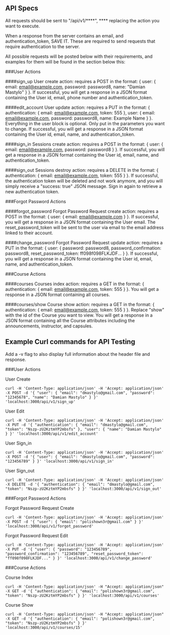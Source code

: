 API Specs
---------
All requests should be sent to "/api/v1/****", **** replacing the action you want to execute.

When a response from the server contains an email, and authentication_token, SAVE IT. These are required
to send requests that require authentication to the server.

All possible requests will be posted below with their requirements, and examples for them will be found in the section below this:

###User Actions

####sign_up
User create action: requires a POST in the format: { user: { email: email@example.com, password: password8, name: "Damian Mastylo" } }. If successful, you will get a response in a JSON format containing the User id, email, phone number and authentication_token.

####edit_account
User update action: requires a PUT in the format: { authentication: { email: email@example.com, token: 555 }, user: { email: email@example.com, password: password8, name: Example Name } }. Everything in the user block is optional. Only put in the parameters you want to change. If successful, you will get a response in a JSON format containing the User id, email, name, and authentication_token.

####sign_in
Sessions create action: requires a POST in the format: { user: { email: email@example.com, password: password8 } }. If successful, you will get a response in a JSON format containing the User id, email, name, and authentication_token.

####sign_out
Sessions destroy action: requires a DELETE in the format: { authentication: { email: email@example.com, token: 555 } }. If successful, the authentication token will be deleted and not work anymore, and you will simply receive a "success: true" JSON message. Sign in again to retrieve a new authentication token.

###Forgot Password Actions

####forgot_password
Forgot Password Request create action: requires a POST in the format: { user: { email: email@example.com } }. If successful, you will get a response in a JSON format containing the User email. The reset_password_token will be sent to the user via email to the email address linked to their account.

####change_password
Forgot Password Request update action: requires a PUT in the format: { user: { password: password8, password_confirmation: password8, reset_password_token: ff098f098FLKJDF... } }. If successful, you will get a response in a JSON format containing the User id, email, name, and authentication_token.

###Course Actions

####courses
Courses index action: requires a GET in the format: { authentication: { email: email@example.com, token: 555 } }. You will get a response in a JSON format containing all courses.

####courses/show
Course show action: requires a GET in the format: { authentication: { email: email@example.com, token: 555 } }. Replace "show" with the id of the Course you want to view. You will get a response in a JSON format containing all the Course attributes including the announcements, instructor, and capsules.

Example Curl commands for API Testing
--------------------------------------

Add a -v flag to also display full information about the header file and response.

###User Actions

User Create
````
curl -H 'Content-Type: application/json' -H 'Accept: application/json' -X POST -d '{ "user": { "email": "dmastylo@gmail.com", "password": "12345678", "name": "Damian Mastylo" } }' 'localhost:3000/api/v1/sign_up'
````

User Edit
````
curl -H 'Content-Type: application/json' -H 'Accept: application/json' -X PUT -d '{ "authentication": { "email": "dmastylo@gmail.com", "token": "Nszp-zU2KztmYP2mbsfs" }, "user": { "name": "Damian Mastylo" } }' 'localhost:3000/api/v1/edit_account'
````

User Sign_in
````
curl -H 'Content-Type: application/json' -H 'Accept: application/json' -X POST -d '{ "user": { "email": "dmastylo@gmail.com", "password": "123456789" } }' 'localhost:3000/api/v1/sign_in'
````

User Sign_out
````
curl -H 'Content-Type: application/json' -H 'Accept: application/json' -X DELETE -d '{ "authentication": { "email": "dmastylo@gmail.com", "token": "Nszp-zU2KztmYP2mbsfs" } }' 'localhost:3000/api/v1/sign_out'
````

###Forgot Password Actions

Forgot Password Request Create
````
curl -H 'Content-Type: application/json' -H 'Accept: application/json' -X POST -d '{ "user": { "email": "polishown3r@gmail.com" } }' 'localhost:3000/api/v1/forgot_password'
````

Forgot Password Request Edit
````
curl -H 'Content-Type: application/json' -H 'Accept: application/json' -X PUT -d '{ "user": { "password": "123456789", "password_confirmation": "123456789", "reset_password_token": "ff098f098FLKJDF..." } }' 'localhost:3000/api/v1/change_password'
````

###Course Actions

Course Index
````
curl -H 'Content-Type: application/json' -H "Accept: application/json" -X GET -d '{ "authentication": { "email": "polishown3r@gmail.com", "token": "Nszp-zU2KztmYP2mbsfs" } }' 'localhost:3000/api/v1/courses'
````

Course Show
````
curl -H 'Content-Type: application/json' -H "Accept: application/json" -X GET -d '{ "authentication": { "email": "polishown3r@gmail.com", "token": "Nszp-zU2KztmYP2mbsfs" } }' 'localhost:3000/api/v1/courses/15'
````